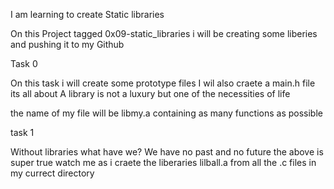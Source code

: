 I am learning to create Static libraries

On this Project tagged 0x09-static_libraries i will be creating some liberies and pushing it to my Github

Task 0 

On this task i will create some prototype files 
I wil also craete a main.h file
its all about A library is not a luxury but one of the necessities of life

the name of my file will be libmy.a containing as many functions as possible 

task 1

Without libraries what have we? We have no past and no future
the above is super true 
watch me as i craete the liberaries lilball.a from all the .c files in my currect directory  
